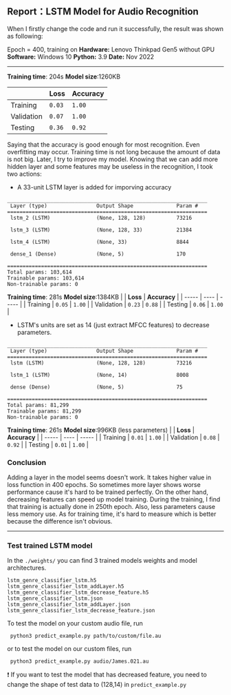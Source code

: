 ## Report：LSTM Model for Audio Recognition

When I firstly change the code and run it successfully, the result was shown as following:

Epoch = 400, training on
**Hardware:** Lenovo Thinkpad Gen5 without GPU
**Software:** Windows 10
**Python:** 3.9
**Date:** Nov 2022

---

**Training time**: 204s **Model size**:1260KB

|            | **Loss** | **Accuracy** |
| ---------- | -------- | ------------ |
| Training   | `0.03`   | `1.00`       |
| Validation | `0.07`   | `1.00`       |
| Testing    | `0.36`   | `0.92`       |

Saying that the accuracy is good enough for most recognition. Even overfitting may occur. Training time is not long because the amount of data is not big.
Later, I try to improve my model. Knowing that we can add more hidden layer and some features may be useless in the recognition, I took two actions:

- A 33-unit LSTM layer is added for imporving accuracy

```
_________________________________________________________________
 Layer (type)                Output Shape              Param #
=================================================================
 lstm_2 (LSTM)               (None, 128, 128)          73216

 lstm_3 (LSTM)               (None, 128, 33)           21384

 lstm_4 (LSTM)               (None, 33)                8844

 dense_1 (Dense)             (None, 5)                 170

=================================================================
Total params: 103,614
Trainable params: 103,614
Non-trainable params: 0
```

**Training time**: 281s **Model size**:1384KB
| | **Loss** | **Accuracy** |
| ----- | ---- | ----- |
| Training | `0.05` | `1.00` |
| Validation | `0.23` | `0.88` |
| Testing | `0.06` | `1.00` |

- LSTM's units are set as 14 (just extract MFCC features) to decrease parameters.

```
_________________________________________________________________
 Layer (type)                Output Shape              Param #
=================================================================
 lstm (LSTM)                 (None, 128, 128)          73216

 lstm_1 (LSTM)               (None, 14)                8008

 dense (Dense)               (None, 5)                 75

=================================================================
Total params: 81,299
Trainable params: 81,299
Non-trainable params: 0
```

**Training time**: 261s **Model size**:996KB (less parameters)
| | **Loss** | **Accuracy** |
| ----- | ---- | ----- |
| Training | `0.01` | `1.00` |
| Validation | `0.08` | `0.92` |
| Testing | `0.01` | `1.00` |

### Conclusion

Adding a layer in the model seems doesn't work. It takes higher value in loss function in 400 epochs. So sometimes more layer shows worse performance cause it's hard to be trained perfectly.
On the other hand, decreasing features can speed up model training. During the training, I find that training is actually done in 250th epoch. Also, less parameters cause less memory use.
As for training time, it's hard to measure which is better because the difference isn't obvious.

---

### Test trained LSTM model

In the `./weights/` you can find 3 trained models weights and model architectures.

```
lstm_genre_classifier_lstm.h5
lstm_genre_classifier_lstm_addLayer.h5
lstm_genre_classifier_lstm_decrease_feature.h5
lstm_genre_classifier_lstm.json
lstm_genre_classifier_lstm_addLayer.json
lstm_genre_classifier_lstm_decrease_feature.json
```

To test the model on your custom audio file, run

     python3 predict_example.py path/to/custom/file.au

or to test the model on our custom files, run

     python3 predict_example.py audio/James.021.au

:heavy_exclamation_mark: If you want to test the model that has decreased feature, you need to change the shape of test data to (128,14) in `predict_example.py`
